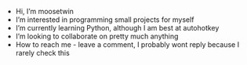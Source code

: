 - Hi, I’m moosetwin
- I’m interested in programming small projects for myself
- I’m currently learning Python, although I am best at autohotkey
- I’m looking to collaborate on pretty much anything
- How to reach me - leave a comment, I probably wont reply because I rarely check this

<!---
moosetwin0/moosetwin0 is a repository because its `README.md` (this file) appears on your GitHub profile.
You can click the Preview link to take a look at your changes.
--->
